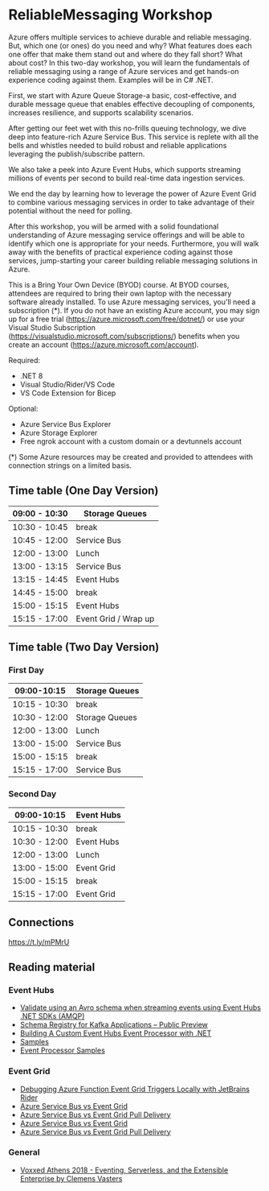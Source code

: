 # ReliableMessaging Workshop

Azure offers multiple services to achieve durable and reliable messaging. But, which one (or ones) do you need and why? What features does each one offer that make them stand out and where do they fall short? What about cost? In this two-day workshop, you will learn the fundamentals of reliable messaging using a range of Azure services and get hands-on experience coding against them. Examples will be in C# .NET.

First, we start with Azure Queue Storage-a basic, cost-effective, and durable message queue that enables effective decoupling of components, increases resilience, and supports scalability scenarios.

After getting our feet wet with this no-frills queuing technology, we dive deep into feature-rich Azure Service Bus. This service is replete with all the bells and whistles needed to build robust and reliable applications leveraging the publish/subscribe pattern.

We also take a peek into Azure Event Hubs, which supports streaming millions of events per second to build real-time data ingestion services.

We end the day by learning how to leverage the power of Azure Event Grid to combine various messaging services in order to take advantage of their potential without the need for polling.

After this workshop, you will be armed with a solid foundational understanding of Azure messaging service offerings and will be able to identify which one is appropriate for your needs. Furthermore, you will walk away with the benefits of practical experience coding against those services, jump-starting your career building reliable messaging solutions in Azure.

This is a Bring Your Own Device (BYOD) course. At BYOD courses, attendees are required to bring their own laptop with the necessary software already installed. To use Azure messaging services, you'll need a subscription (*). If you do not have an existing Azure account, you may sign up for a free trial (https://azure.microsoft.com/free/dotnet/) or use your Visual Studio Subscription (https://visualstudio.microsoft.com/subscriptions/) benefits when you create an account (https://azure.microsoft.com/account).

Required:

- .NET 8
- Visual Studio/Rider/VS Code
- VS Code Extension for Bicep

Optional:

- Azure Service Bus Explorer
- Azure Storage Explorer
- Free ngrok account with a custom domain or a devtunnels account

(*) Some Azure resources may be created and provided to attendees with connection strings on a limited basis.

## Time table (One Day Version)

| 09:00 - 10:30 | Storage Queues |
|---|---|
| 10:30 - 10:45 | break |
| 10:45 - 12:00 | Service Bus |
| 12:00 - 13:00 | Lunch |
| 13:00 - 13:15 | Service Bus |
| 13:15 - 14:45 | Event Hubs |
| 14:45 - 15:00 | break |
| 15:00 - 15:15 | Event Hubs |
| 15:15 - 17:00 | Event Grid / Wrap up |

## Time table (Two Day Version)

### First Day

| 09:00-10:15 | Storage Queues |
|---|---|
| 10:15 - 10:30 | break |
| 10:30 - 12:00 | Storage Queues |
| 12:00 - 13:00 | Lunch |
| 13:00 - 15:00 | Service Bus |
| 15:00 - 15:15 | break |
| 15:15 - 17:00 | Service Bus |

### Second Day

| 09:00-10:15 | Event Hubs |
|---|---|
| 10:15 - 10:30 | break |
| 10:30 - 12:00 | Event Hubs |
| 12:00 - 13:00 | Lunch |
| 13:00 - 15:00 | Event Grid |
| 15:00 - 15:15 | break |
| 15:15 - 17:00 | Event Grid |

## Connections

https://t.ly/mPMrU

## Reading material

### Event Hubs

- [Validate using an Avro schema when streaming events using Event Hubs .NET SDKs (AMQP)](https://learn.microsoft.com/en-us/azure/event-hubs/schema-registry-dotnet-send-receive-quickstart)
- [Schema Registry for Kafka Applications – Public Preview](https://techcommunity.microsoft.com/t5/messaging-on-azure-blog/json-schema-support-in-azure-event-hubs-schema-registry-for/ba-p/3825655)
- [Building A Custom Event Hubs Event Processor with .NET](https://devblogs.microsoft.com/azure-sdk/custom-event-processor/)
- [Samples](https://github.com/Azure/azure-sdk-for-net/tree/main/sdk/eventhub/Azure.Messaging.EventHubs/samples)
- [Event Processor Samples](https://github.com/Azure/azure-sdk-for-net/tree/main/sdk/eventhub/Azure.Messaging.EventHubs.Processor/samples)

### Event Grid

- [Debugging Azure Function Event Grid Triggers Locally with JetBrains Rider ](https://www.josephguadagno.net/2020/07/20/debugging-azure-function-event-grid-trigger-locally-with-jetbrains-rider)
- [Azure Service Bus vs Event Grid](https://yourazurecoach.com/2021/08/11/azure-service-bus-vs-event-grid/)
- [Azure Service Bus vs Event Grid Pull Delivery](https://yourazurecoach.com/2023/12/22/azure-service-bus-vs-event-grid-pull-delivery/)
- [Azure Service Bus vs Event Grid](https://yourazurecoach.com/2021/08/11/azure-service-bus-vs-event-grid/)
- [Azure Service Bus vs Event Grid Pull Delivery](https://yourazurecoach.com/2023/12/22/azure-service-bus-vs-event-grid-pull-delivery/)

### General

- [Voxxed Athens 2018 - Eventing, Serverless, and the Extensible Enterprise by Clemens Vasters](https://www.youtube.com/watch?v=qCNXUUlhJJE&list=WL)
